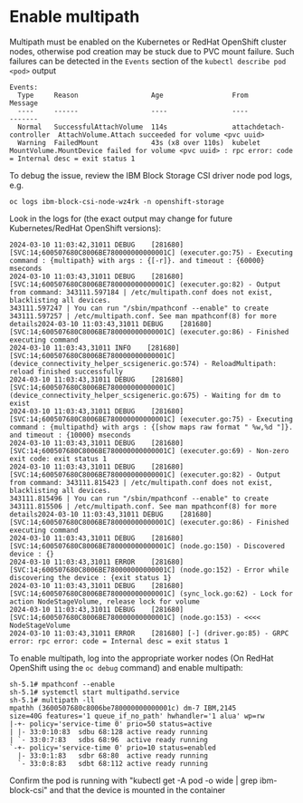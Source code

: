 # Enable multipath

Multipath must be enabled on the Kubernetes or RedHat OpenShift cluster nodes, otherwise pod creation may be stuck due to PVC mount failure.
Such failures can be detected in the `Events` section of the `kubectl describe pod <pod>` output

```
Events:
  Type     Reason                  Age                 From                     Message
  ----     ------                  ----                ----                     -------
  Normal   SuccessfulAttachVolume  114s                attachdetach-controller  AttachVolume.Attach succeeded for volume <pvc uuid>
  Warning  FailedMount             43s (x8 over 110s)  kubelet                  MountVolume.MountDevice failed for volume <pvc uuid> : rpc error: code = Internal desc = exit status 1
```

To debug the issue, review the IBM Block Storage CSI driver node pod logs, e.g.

```
oc logs ibm-block-csi-node-wz4rk -n openshift-storage
```


Look in the logs for (the exact output may change for future Kubernetes/RedHat OpenShift versions):

```
2024-03-10 11:03:42,31011 DEBUG    [281680] [SVC:14;600507680C8006BE780000000000001C] (executer.go:75) - Executing command : {multipath} with args : {[-r]}. and timeout : {60000} mseconds
2024-03-10 11:03:43,31011 DEBUG    [281680] [SVC:14;600507680C8006BE780000000000001C] (executer.go:82) - Output from command: 343111.597184 | /etc/multipath.conf does not exist, blacklisting all devices.
343111.597247 | You can run "/sbin/mpathconf --enable" to create
343111.597257 | /etc/multipath.conf. See man mpathconf(8) for more details2024-03-10 11:03:43,31011 DEBUG    [281680] [SVC:14;600507680C8006BE780000000000001C] (executer.go:86) - Finished executing command
2024-03-10 11:03:43,31011 INFO    [281680] [SVC:14;600507680C8006BE780000000000001C] (device_connectivity_helper_scsigeneric.go:574) - ReloadMultipath: reload finished successfully
2024-03-10 11:03:43,31011 DEBUG    [281680] [SVC:14;600507680C8006BE780000000000001C] (device_connectivity_helper_scsigeneric.go:675) - Waiting for dm to exist
2024-03-10 11:03:43,31011 DEBUG    [281680] [SVC:14;600507680C8006BE780000000000001C] (executer.go:75) - Executing command : {multipathd} with args : {[show maps raw format " %w,%d "]}. and timeout : {10000} mseconds
2024-03-10 11:03:43,31011 DEBUG    [281680] [SVC:14;600507680C8006BE780000000000001C] (executer.go:69) - Non-zero exit code: exit status 1
2024-03-10 11:03:43,31011 DEBUG    [281680] [SVC:14;600507680C8006BE780000000000001C] (executer.go:82) - Output from command: 343111.815423 | /etc/multipath.conf does not exist, blacklisting all devices.
343111.815496 | You can run "/sbin/mpathconf --enable" to create
343111.815506 | /etc/multipath.conf. See man mpathconf(8) for more details2024-03-10 11:03:43,31011 DEBUG    [281680] [SVC:14;600507680C8006BE780000000000001C] (executer.go:86) - Finished executing command
2024-03-10 11:03:43,31011 DEBUG    [281680] [SVC:14;600507680C8006BE780000000000001C] (node.go:150) - Discovered device : {}
2024-03-10 11:03:43,31011 ERROR    [281680] [SVC:14;600507680C8006BE780000000000001C] (node.go:152) - Error while discovering the device : {exit status 1}
2024-03-10 11:03:43,31011 DEBUG    [281680] [SVC:14;600507680C8006BE780000000000001C] (sync_lock.go:62) - Lock for action NodeStageVolume, release lock for volume
2024-03-10 11:03:43,31011 DEBUG    [281680] [SVC:14;600507680C8006BE780000000000001C] (node.go:153) - <<<< NodeStageVolume
2024-03-10 11:03:43,31011 ERROR    [281680] [-] (driver.go:85) - GRPC error: rpc error: code = Internal desc = exit status 1
```


To enable multipath, log into the appropriate worker nodes (On RedHat OpenShift using the `oc debug` command) and enable multipath:
```
sh-5.1# mpathconf --enable
sh-5.1# systemctl start multipathd.service
sh-5.1# multipath -ll
mpathh (3600507680c8006be780000000000001c) dm-7 IBM,2145
size=40G features='1 queue_if_no_path' hwhandler='1 alua' wp=rw
|-+- policy='service-time 0' prio=50 status=active
| |- 33:0:10:83  sdbu 68:128 active ready running
| `- 33:0:7:83   sdbs 68:96  active ready running
`-+- policy='service-time 0' prio=10 status=enabled
  |- 33:0:1:83   sdbr 68:80  active ready running
  `- 33:0:8:83   sdbt 68:112 active ready running
```

Confirm the pod is running with "kubectl get -A pod -o wide | grep ibm-block-csi" and that the device is mounted in the container
